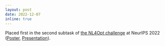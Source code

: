 ```yaml
---
layout: post
date: 2022-12-07
inline: true
---
```


Placed first in the second subtask of [the NL4Opt challenge](https://nl4opt.github.io) at NeurIPS 2022 ([Poster](assets/pdf/nl4opt22_poster.pdf), [Presentation](assets/pdf/nl4opt22_presentation.pdf)).
